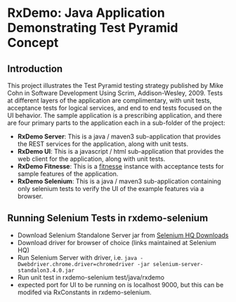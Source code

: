 # RxDemo:  Java Application Demonstrating Test Pyramid Concept

## Introduction

This project illustrates the Test Pyramid testing strategy published by Mike Cohn in Software Development Using Scrim, Addison-Wesley, 2009.  Tests at different layers of the application are complimentary, with unit tests, acceptance tests for logical services, and end to end tests focused on the UI behavior.  The sample application is a prescribing application, and there are four primary parts to the application each in a sub-folder of the project:

- **RxDemo Server**: This is a java / maven3 sub-application that provides the REST services for the application, along with unit tests.
- **RxDemo UI**: This is a javascript / html sub-application that provides the web client for the application, along with unit tests.
- **RxDemo Fitnesse**: This is a [fitnesse](http://http://fitnesse.org/) instance with acceptance tests for sample features of the application.
- **RxDemo Selenium**: This is a java / maven3 sub-application containing only selenium tests to verify the UI of the example features via a browser.

## Running Selenium Tests in rxdemo-selenium

- Download Selenium Standalone Server jar from [Selenium HQ Downloads](http://docs.seleniumhq.org/download/)
- Download driver for browser of choice (links maintained at Selenium HQ)
- Run Selenium Server with driver, i.e. `java -Dwebdriver.chrome.driver=chromedriver -jar selenium-server-standalon3.4.0.jar`
- Run unit test in rxdemo-selenium test/java/rxdemo 
- expected port for UI to be running on is localhost 9000, but this can be modifed via RxConstants in rxdemo-selenium.


